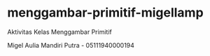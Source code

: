 # menggambar-primitif-migellamp

Aktivitas Kelas Menggambar Primitif

Migel Aulia Mandiri Putra - 05111940000194

